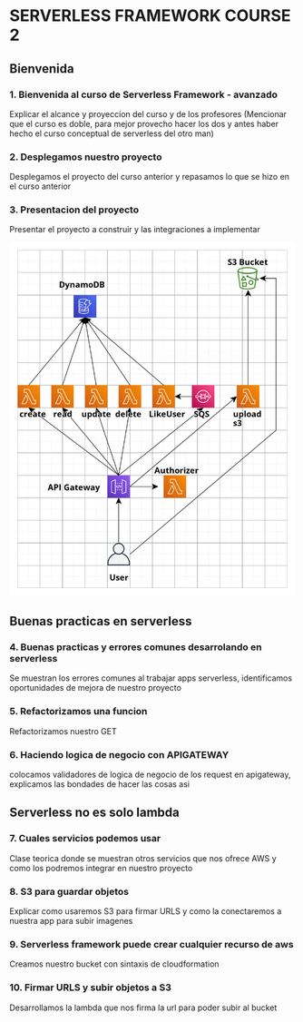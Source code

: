 # SERVERLESS FRAMEWORK COURSE 2

## Bienvenida

### 1. Bienvenida al curso de Serverless Framework - avanzado

Explicar el alcance y proyeccion del curso y de los profesores (Mencionar que el curso es doble, para mejor provecho hacer los dos y antes haber hecho el curso conceptual de serverless del otro man)

### 2. Desplegamos nuestro proyecto

Desplegamos el proyecto del curso anterior y repasamos lo que se hizo en el curso anterior

### 3. Presentacion del proyecto

Presentar el proyecto a construir y las integraciones a implementar

![proyecto del curso v1 sls app](./easy-crud-sls-app.png)

## Buenas practicas en serverless

### 4. Buenas practicas y errores comunes desarrolando en serverless

Se muestran los errores comunes al trabajar apps serverless, identificamos oportunidades de mejora de nuestro proyecto

### 5. Refactorizamos una funcion

Refactorizamos nuestro GET

### 6. Haciendo logica de negocio con APIGATEWAY

colocamos validadores de logica de negocio de los request en apigateway, explicamos las bondades de hacer las cosas asi

## Serverless no es solo lambda

### 7. Cuales servicios podemos usar

Clase teorica donde se muestran otros servicios que nos ofrece AWS y como los podremos integrar en nuestro proyecto

### 8. S3 para guardar objetos

Explicar como usaremos S3 para firmar URLS y como la conectaremos a nuestra app para subir imagenes

### 9. Serverless framework puede crear cualquier recurso de aws

Creamos nuestro bucket con sintaxis de cloudformation

### 10. Firmar URLS y subir objetos a S3

Desarrollamos la lambda que nos firma la url para poder subir al bucket